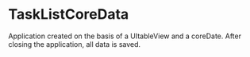 # TaskListCoreData
Application created on the basis of a UItableView and a coreDate. 
After closing the application, all data is saved.
